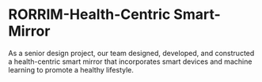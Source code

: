 # RORRIM-Health-Centric Smart-Mirror
As a senior design project, our team designed, developed, and constructed a health-centric smart mirror that incorporates smart devices and machine learning to promote a healthy lifestyle. 
